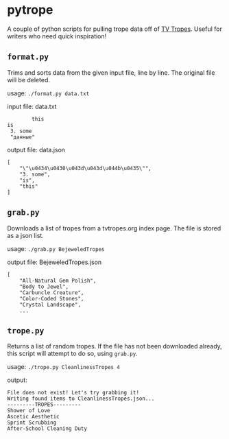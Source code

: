 # pytrope
A couple of python scripts for pulling trope data off of [TV Tropes](https://tvtropes.org). Useful for writers who need quick inspiration!

## `format.py`

Trims and sorts data from the given input file, line by line. The original file will be deleted.

usage: `./format.py data.txt`

input file: 
data.txt
```
        this
is
 3. some
 "данные"
```

output file:
data.json
```
[
    "\"\u0434\u0430\u043d\u043d\u044b\u0435\"",
    "3. some",
    "is",
    "this"
]
```

## `grab.py`

Downloads a list of tropes from a tvtropes.org index page. The file is stored as a json list.

usage: `./grab.py BejeweledTropes`

output file:
BejeweledTropes.json
```
[
    "All-Natural Gem Polish",
    "Body to Jewel",
    "Carbuncle Creature",
    "Color-Coded Stones",
    "Crystal Landscape",
    ...
```

## `trope.py`

Returns a list of random tropes. If the file has not been downloaded already, this script will attempt to do so, using `grab.py`.

usage: `./trope.py CleanlinessTropes 4`

output:
```
File does not exist! Let's try grabbing it!
Writing found items to CleanlinessTropes.json...
---------TROPES---------
Shower of Love
Ascetic Aesthetic
Sprint Scrubbing
After-School Cleaning Duty
```